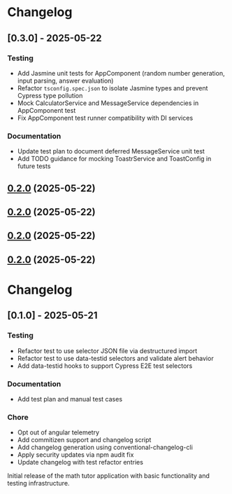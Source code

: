 # Changelog

## [0.3.0] - 2025-05-22

### Testing
* Add Jasmine unit tests for AppComponent (random number generation, input parsing, answer evaluation)
* Refactor `tsconfig.spec.json` to isolate Jasmine types and prevent Cypress type pollution
* Mock CalculatorService and MessageService dependencies in AppComponent test
* Fix AppComponent test runner compatibility with DI services

### Documentation
* Update test plan to document deferred MessageService unit test
* Add TODO guidance for mocking ToastrService and ToastConfig in future tests

## [0.2.0](Erikande/math-tutor-app/compare/v0.1.0...v0.2.0) (2025-05-22)

## [0.2.0](Erikande/math-tutor-app/compare/v0.1.0...v0.2.0) (2025-05-22)

## [0.2.0](Erikande/math-tutor-app/compare/v0.1.0...v0.2.0) (2025-05-22)

## [0.2.0](Erikande/math-tutor-app/compare/v0.1.0...v0.2.0) (2025-05-22)

# Changelog

## [0.1.0] - 2025-05-21

### Testing
* Refactor test to use selector JSON file via destructured import
* Refactor test to use data-testid selectors and validate alert behavior
* Add data-testid hooks to support Cypress E2E test selectors

### Documentation
* Add test plan and manual test cases

### Chore
* Opt out of angular telemetry
* Add commitizen support and changelog script
* Add changelog generation using conventional-changelog-cli
* Apply security updates via npm audit fix
* Update changelog with test refactor entries

Initial release of the math tutor application with basic functionality and testing infrastructure.
